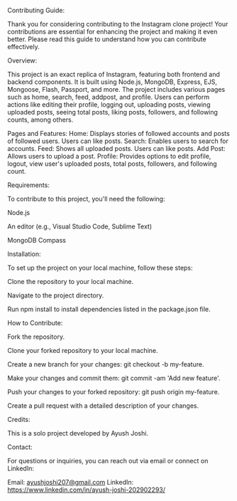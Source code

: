 Contributing Guide:

Thank you for considering contributing to the Instagram clone project! Your contributions are essential for enhancing the project and making it even better. Please read this guide to understand how you can contribute effectively.



Overview:

This project is an exact replica of Instagram, featuring both frontend and backend components. It is built using Node.js, MongoDB, Express, EJS, Mongoose, Flash, Passport, and more. The project includes various pages such as home, search, feed, addpost, and profile. Users can perform actions like editing their profile, logging out, uploading posts, viewing uploaded posts, seeing total posts, liking posts, followers, and following counts, among others.



Pages and Features:
Home: Displays stories of followed accounts and posts of followed users. Users can like posts.
Search: Enables users to search for accounts.
Feed: Shows all uploaded posts. Users can like posts.
Add Post: Allows users to upload a post.
Profile: Provides options to edit profile, logout, view user's uploaded posts, total posts, followers, and following count.



Requirements:

To contribute to this project, you'll need the following:

Node.js

An editor (e.g., Visual Studio Code, Sublime Text)

MongoDB Compass



Installation:

To set up the project on your local machine, follow these steps:

Clone the repository to your local machine.

Navigate to the project directory.

Run npm install to install dependencies listed in the package.json file.




How to Contribute:

Fork the repository.

Clone your forked repository to your local machine.

Create a new branch for your changes: git checkout -b my-feature.

Make your changes and commit them: git commit -am 'Add new feature'.

Push your changes to your forked repository: git push origin my-feature.

Create a pull request with a detailed description of your changes.



Credits:

This is a solo project developed by Ayush Joshi.



Contact:

For questions or inquiries, you can reach out via email or connect on LinkedIn:

Email: ayushjoshi207@gmail.com
LinkedIn: https://www.linkedin.com/in/ayush-joshi-202902293/
